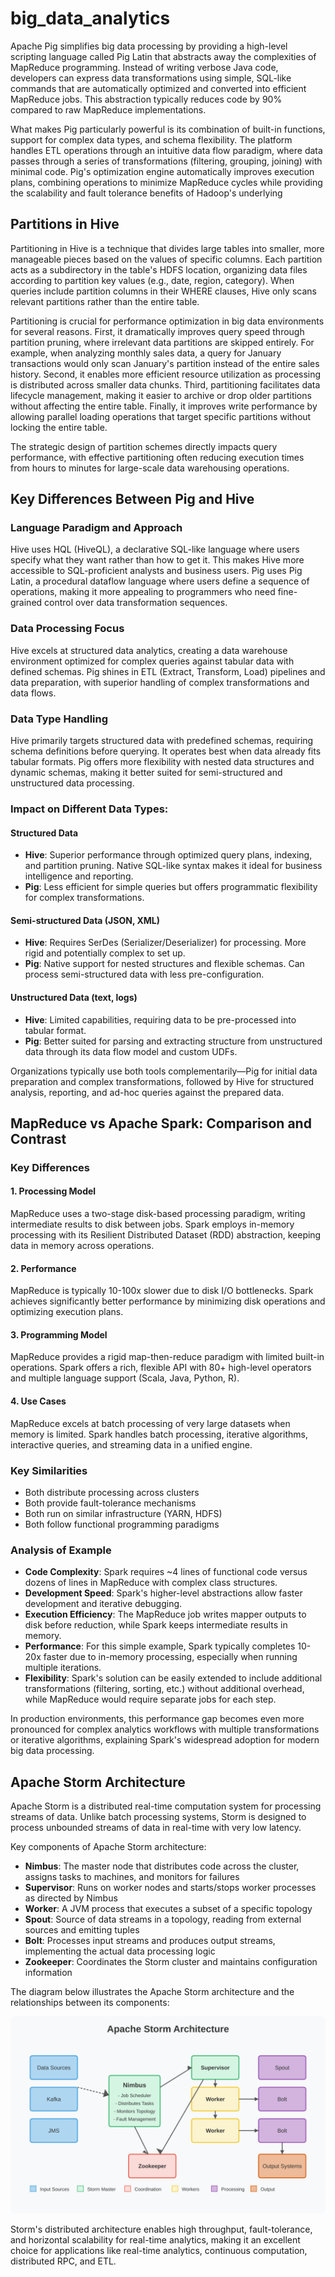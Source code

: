 # big_data_analytics

Apache Pig simplifies big data processing by providing a high-level scripting language called Pig Latin that abstracts away the complexities of MapReduce programming. Instead of writing verbose Java code, developers can express data transformations using simple, SQL-like commands that are automatically optimized and converted into efficient MapReduce jobs. This abstraction typically reduces code by 90% compared to raw MapReduce implementations.

What makes Pig particularly powerful is its combination of built-in functions, support for complex data types, and schema flexibility. The platform handles ETL operations through an intuitive data flow paradigm, where data passes through a series of transformations (filtering, grouping, joining) with minimal code. Pig's optimization engine automatically improves execution plans, combining operations to minimize MapReduce cycles while providing the scalability and fault tolerance benefits of Hadoop's underlying

## Partitions in Hive
Partitioning in Hive is a technique that divides large tables into smaller, more manageable pieces based on the values of specific columns. Each partition acts as a subdirectory in the table's HDFS location, organizing data files according to partition key values (e.g., date, region, category). When queries include partition columns in their WHERE clauses, Hive only scans relevant partitions rather than the entire table.

Partitioning is crucial for performance optimization in big data environments for several reasons. First, it dramatically improves query speed through partition pruning, where irrelevant data partitions are skipped entirely. For example, when analyzing monthly sales data, a query for January transactions would only scan January's partition instead of the entire sales history. Second, it enables more efficient resource utilization as processing is distributed across smaller data chunks. Third, partitioning facilitates data lifecycle management, making it easier to archive or drop older partitions without affecting the entire table. Finally, it improves write performance by allowing parallel loading operations that target specific partitions without locking the entire table.

The strategic design of partition schemes directly impacts query performance, with effective partitioning often reducing execution times from hours to minutes for large-scale data warehousing operations.

## Key Differences Between Pig and Hive

### Language Paradigm and Approach
Hive uses HQL (HiveQL), a declarative SQL-like language where users specify what they want rather than how to get it. This makes Hive more accessible to SQL-proficient analysts and business users. Pig uses Pig Latin, a procedural dataflow language where users define a sequence of operations, making it more appealing to programmers who need fine-grained control over data transformation sequences.

### Data Processing Focus
Hive excels at structured data analytics, creating a data warehouse environment optimized for complex queries against tabular data with defined schemas. Pig shines in ETL (Extract, Transform, Load) pipelines and data preparation, with superior handling of complex transformations and data flows.

### Data Type Handling
Hive primarily targets structured data with predefined schemas, requiring schema definitions before querying. It operates best when data already fits tabular formats. Pig offers more flexibility with nested data structures and dynamic schemas, making it better suited for semi-structured and unstructured data processing.

### Impact on Different Data Types:

#### Structured Data
- **Hive**: Superior performance through optimized query plans, indexing, and partition pruning. Native SQL-like syntax makes it ideal for business intelligence and reporting.
- **Pig**: Less efficient for simple queries but offers programmatic flexibility for complex transformations.

#### Semi-structured Data (JSON, XML)
- **Hive**: Requires SerDes (Serializer/Deserializer) for processing. More rigid and potentially complex to set up.
- **Pig**: Native support for nested structures and flexible schemas. Can process semi-structured data with less pre-configuration.

#### Unstructured Data (text, logs)
- **Hive**: Limited capabilities, requiring data to be pre-processed into tabular format.
- **Pig**: Better suited for parsing and extracting structure from unstructured data through its data flow model and custom UDFs.

Organizations typically use both tools complementarily—Pig for initial data preparation and complex transformations, followed by Hive for structured analysis, reporting, and ad-hoc queries against the prepared data.

## MapReduce vs Apache Spark: Comparison and Contrast

### Key Differences

#### 1. Processing Model
MapReduce uses a two-stage disk-based processing paradigm, writing intermediate results to disk between jobs. Spark employs in-memory processing with its Resilient Distributed Dataset (RDD) abstraction, keeping data in memory across operations.

#### 2. Performance
MapReduce is typically 10-100x slower due to disk I/O bottlenecks. Spark achieves significantly better performance by minimizing disk operations and optimizing execution plans.

#### 3. Programming Model
MapReduce provides a rigid map-then-reduce paradigm with limited built-in operations. Spark offers a rich, flexible API with 80+ high-level operators and multiple language support (Scala, Java, Python, R).

#### 4. Use Cases
MapReduce excels at batch processing of very large datasets when memory is limited. Spark handles batch processing, iterative algorithms, interactive queries, and streaming data in a unified engine.

### Key Similarities
- Both distribute processing across clusters
- Both provide fault-tolerance mechanisms
- Both run on similar infrastructure (YARN, HDFS)
- Both follow functional programming paradigms

### Analysis of Example

- **Code Complexity**: Spark requires ~4 lines of functional code versus dozens of lines in MapReduce with complex class structures.
- **Development Speed**: Spark's higher-level abstractions allow faster development and iterative debugging.
- **Execution Efficiency**: The MapReduce job writes mapper outputs to disk before reduction, while Spark keeps intermediate results in memory.
- **Performance**: For this simple example, Spark typically completes 10-20x faster due to in-memory processing, especially when running multiple iterations.
- **Flexibility**: Spark's solution can be easily extended to include additional transformations (filtering, sorting, etc.) without additional overhead, while MapReduce would require separate jobs for each step.

In production environments, this performance gap becomes even more pronounced for complex analytics workflows with multiple transformations or iterative algorithms, explaining Spark's widespread adoption for modern big data processing.

## Apache Storm Architecture

Apache Storm is a distributed real-time computation system for processing streams of data. Unlike batch processing systems, Storm is designed to process unbounded streams of data in real-time with very low latency.

Key components of Apache Storm architecture:

- **Nimbus**: The master node that distributes code across the cluster, assigns tasks to machines, and monitors for failures
- **Supervisor**: Runs on worker nodes and starts/stops worker processes as directed by Nimbus
- **Worker**: A JVM process that executes a subset of a specific topology
- **Spout**: Source of data streams in a topology, reading from external sources and emitting tuples
- **Bolt**: Processes input streams and produces output streams, implementing the actual data processing logic
- **Zookeeper**: Coordinates the Storm cluster and maintains configuration information

The diagram below illustrates the Apache Storm architecture and the relationships between its components:

![Apache Storm Architecture](apache_storm_architecture.svg)

Storm's distributed architecture enables high throughput, fault-tolerance, and horizontal scalability for real-time analytics, making it an excellent choice for applications like real-time analytics, continuous computation, distributed RPC, and ETL.